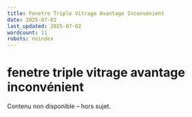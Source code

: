 ```yaml
---
title: Fenetre Triple Vitrage Avantage Inconvénient
date: 2025-07-02
last_updated: 2025-07-02
wordcount: 11
robots: noindex
---
```


# fenetre triple vitrage avantage inconvénient

Contenu non disponible – hors sujet.